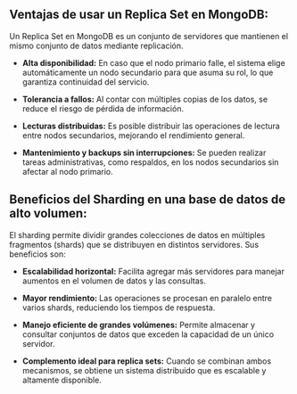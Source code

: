 ## Ventajas de usar un Replica Set en MongoDB:

Un Replica Set en MongoDB es un conjunto de servidores que mantienen el mismo conjunto de datos mediante replicación. 

- **Alta disponibilidad:** En caso que el nodo primario falle, el sistema elige automáticamente un nodo secundario para que asuma su rol, lo que garantiza continuidad del servicio.

- **Tolerancia a fallos:** Al contar con múltiples copias de los datos, se reduce el riesgo de pérdida de información.

- **Lecturas distribuidas:** Es posible distribuir las operaciones de lectura entre nodos secundarios, mejorando el rendimiento general.

- **Mantenimiento y backups sin interrupciones:** Se pueden realizar tareas administrativas, como respaldos, en los nodos secundarios sin afectar al nodo primario.

## Beneficios del Sharding en una base de datos de alto volumen:

El sharding permite dividir grandes colecciones de datos en múltiples fragmentos (shards) que se distribuyen en distintos servidores. Sus beneficios son:

- **Escalabilidad horizontal:** Facilita agregar más servidores para manejar aumentos en el volumen de datos y las consultas.

- **Mayor rendimiento:** Las operaciones se procesan en paralelo entre varios shards, reduciendo los tiempos de respuesta.

- **Manejo eficiente de grandes volúmenes:** Permite almacenar y consultar conjuntos de datos que exceden la capacidad de un único servidor.

- **Complemento ideal para replica sets:** Cuando se combinan ambos mecanismos, se obtiene un sistema distribuido que es escalable y altamente disponible.
